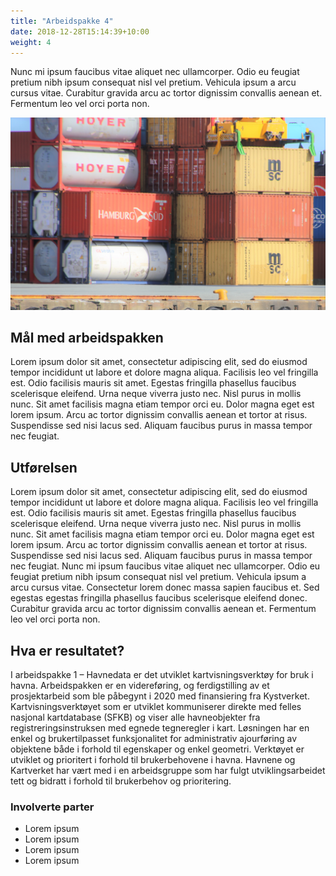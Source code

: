 ```yaml
---
title: "Arbeidspakke 4"
date: 2018-12-28T15:14:39+10:00
weight: 4
---
```


Nunc mi ipsum faucibus vitae aliquet nec ullamcorper. Odio eu feugiat pretium nibh ipsum consequat nisl vel pretium. Vehicula ipsum a arcu cursus vitae. Curabitur gravida arcu ac tortor dignissim convallis aenean et. Fermentum leo vel orci porta non.

![Bilde av konteinere](../images/headers/IMG_1753_2.JPG)

## Mål med arbeidspakken

Lorem ipsum dolor sit amet, consectetur adipiscing elit, sed do eiusmod tempor incididunt ut labore et dolore magna aliqua. Facilisis leo vel fringilla est. Odio facilisis mauris sit amet. Egestas fringilla phasellus faucibus scelerisque eleifend. Urna neque viverra justo nec. Nisl purus in mollis nunc. Sit amet facilisis magna etiam tempor orci eu. Dolor magna eget est lorem ipsum. Arcu ac tortor dignissim convallis aenean et tortor at risus. Suspendisse sed nisi lacus sed. Aliquam faucibus purus in massa tempor nec feugiat.

## Utførelsen

Lorem ipsum dolor sit amet, consectetur adipiscing elit, sed do eiusmod tempor incididunt ut labore et dolore magna aliqua. Facilisis leo vel fringilla est. Odio facilisis mauris sit amet. Egestas fringilla phasellus faucibus scelerisque eleifend. Urna neque viverra justo nec. Nisl purus in mollis nunc. Sit amet facilisis magna etiam tempor orci eu. Dolor magna eget est lorem ipsum. Arcu ac tortor dignissim convallis aenean et tortor at risus. Suspendisse sed nisi lacus sed. Aliquam faucibus purus in massa tempor nec feugiat. Nunc mi ipsum faucibus vitae aliquet nec ullamcorper. Odio eu feugiat pretium nibh ipsum consequat nisl vel pretium. Vehicula ipsum a arcu cursus vitae. Consectetur lorem donec massa sapien faucibus et. Sed egestas egestas fringilla phasellus faucibus scelerisque eleifend donec. Curabitur gravida arcu ac tortor dignissim convallis aenean et. Fermentum leo vel orci porta non.

## Hva er resultatet?

I arbeidspakke 1 – Havnedata er det utviklet kartvisningsverktøy for bruk i havna. Arbeidspakken er en videreføring, og ferdigstilling av et prosjektarbeid som ble påbegynt i 2020 med finansiering fra Kystverket. Kartvisningsverktøyet som er utviklet kommuniserer direkte med felles nasjonal kartdatabase (SFKB) og viser alle havneobjekter fra registreringsinstruksen med egnede tegneregler i kart. Løsningen har en enkel og brukertilpasset funksjonalitet for administrativ ajourføring av objektene både i forhold til egenskaper og enkel geometri. Verktøyet er utviklet og prioritert i forhold til brukerbehovene i havna. Havnene og Kartverket har vært med i en arbeidsgruppe som har fulgt utviklingsarbeidet tett og bidratt i forhold til brukerbehov og prioritering.  

### Involverte parter
* Lorem ipsum
* Lorem ipsum
* Lorem ipsum
* Lorem ipsum
